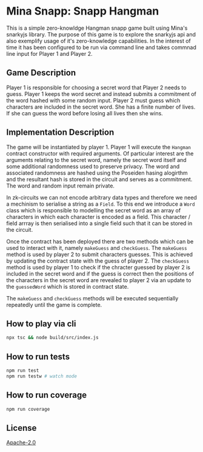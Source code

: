 # Mina Snapp: Snapp Hangman

This is a simple zero-knowldge Hangman snapp game built using Mina's snarkyjs library. The purpose of this game
is to explore the snarkyjs api and also exemplify usage of it's zero-knowledge capabilities. In the interest of
time it has been configured to be run via command line and takes commnad line input for Player 1 and Player 2.

## Game Description

Player 1 is responsible for choosing a secret word that Player 2 needs to guess. Player 1 keeps the
word secret and instead submits a commitment of the word hashed with some random input.
Player 2 must guess which characters are included in the secret word. She has a finite number
of lives. If she can guess the word before losing all lives then she wins.

## Implementation Description

The game will be instantiated by player 1. Player 1 will execute the `Hangman` contract constructor with required
arguments. Of particular interest are the arguments relating to the secret word, namely the secret word itself
and some additional randomness used to preserve privacy. The word and associated randomness are hashed using the
Poseiden hasing alogirthm and the resultant hash is stored in the circuit and serves as a commitment. The word
and random input remain private.

In zk-circuits we can not encode arbitrary data types and therefore we need a mechinism to serialise a string
as a `Field`. To this end we introduce a `Word` class which is responsible to modelling the secret word as
an array of characters in which each character is encoded as a field. This character / field arrray
is then serialised into a single field such that it can be stored in the circuit.

Once the contract has been deployed there are two methods which can be used to interact with it, namely `makeGuess`
and `checkGuess`. The `makeGuess` method is used by player 2 to submit characters guesses. This is achieved by updating
the contract state with the guess of player 2. The `checkGuess` method is used by player 1 to check if the chracter
guessed by player 2 is included in the secret word and if the guess is correct then the positions of the characters in the
secret word are revealed to player 2 via an update to the `guessedWord` which is stored in contract state.

The `makeGuess` and `checkGuess` methods will be executed sequentially repeatedly until the game is complete.

## How to play via cli

```sh
npx tsc && node build/src/index.js
```

## How to run tests

```sh
npm run test
npm run testw # watch mode
```

## How to run coverage

```sh
npm run coverage
```

## License

[Apache-2.0](LICENSE)
